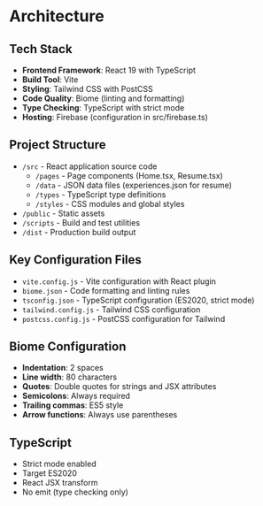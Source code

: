 # Architecture

## Tech Stack
- **Frontend Framework**: React 19 with TypeScript
- **Build Tool**: Vite
- **Styling**: Tailwind CSS with PostCSS
- **Code Quality**: Biome (linting and formatting)
- **Type Checking**: TypeScript with strict mode
- **Hosting**: Firebase (configuration in src/firebase.ts)

## Project Structure
- `/src` - React application source code
  - `/pages` - Page components (Home.tsx, Resume.tsx)
  - `/data` - JSON data files (experiences.json for resume)
  - `/types` - TypeScript type definitions
  - `/styles` - CSS modules and global styles
- `/public` - Static assets
- `/scripts` - Build and test utilities
- `/dist` - Production build output

## Key Configuration Files
- `vite.config.js` - Vite configuration with React plugin
- `biome.json` - Code formatting and linting rules
- `tsconfig.json` - TypeScript configuration (ES2020, strict mode)
- `tailwind.config.js` - Tailwind CSS configuration
- `postcss.config.js` - PostCSS configuration for Tailwind

## Biome Configuration
- **Indentation**: 2 spaces
- **Line width**: 80 characters
- **Quotes**: Double quotes for strings and JSX attributes
- **Semicolons**: Always required
- **Trailing commas**: ES5 style
- **Arrow functions**: Always use parentheses

## TypeScript
- Strict mode enabled
- Target ES2020
- React JSX transform
- No emit (type checking only)
